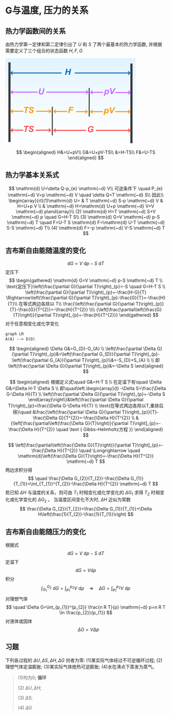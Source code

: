 # G与温度, 压力的关系

## 热力学函数间的关系

由热力学第一定律和第二定律引出了 $U$ 和 $S$ 了两个最基本的热力学函数, 并根据需要定义了三个组合的状态函数 $H,F,G$

![image-20211019100904199](image/image-20211019100904199.png)
$$
\begin{aligned}
H&=U+pV\\
G&=U+pV-TS\\
&=H-TS\\
F&=U-TS
\end{aligned}
$$

## 热力学基本关系式

$$
\mathrm{d} U=\delta Q-p_{e} \mathrm{~d} V\\
可逆条件下 \quad P_{e} \mathrm{~d} V=p \mathrm{~d} V \quad \delta Q=T \mathrm{~d} S\\
因此\\
 \begin{array}{rl}(1)\mathrm{d} U= & T \mathrm{~d} S-p \mathrm{~d} V & H=U+p V \\ & \mathrm{~d} H=\mathrm{d} U+p \mathrm{~d} V+V \mathrm{~d} p\end{array}\\
(2) \mathrm{d} H=T \mathrm{~d} S+V \mathrm{~d} p \quad G=H-T S\\
(3) \mathrm{d} G=V \mathrm{~d} p-S \mathrm{~d} T \quad F=U-T S \mathrm{d} F=\mathrm{d} U-T \mathrm{~d} S-S \mathrm{~d} T\\
(4) \mathrm{d} F=-p \mathrm{~d} V-S \mathrm{~d} T
$$



## 吉布斯自由能随温度的变化

$$
\mathrm{d} G=V \mathrm{~d} p-S \mathrm{~d} T
$$
定压下 
$$
\begin{gathered}
\mathrm{d} G=V \mathrm{~d} p-S \mathrm{~d} T \\
\text{定压下}\left(\frac{\partial G}{\partial T}\right)_{p}=-S \quad G=H-T S \\
\left(\frac{\partial G}{\partial T}\right)_{p}=-\frac{H-G}{T} \Rightarrow\left(\frac{\partial G}{\partial T}\right)_{p}-\frac{G}{T}=-\frac{H}{T}\\
在等式两边各除以 T\\
\frac{\left(\frac{\partial G}{\partial T}\right)_{p}}{T}-\frac{G}{T^{2}}=-\frac{H}{T^{2}} \\\\
{\left[\frac{\partial\left(\frac{G}{T}\right)}{\partial T}\right]_{p}=-\frac{H}{T^{2}}}
\end{gathered}
$$
对于任意相变化或化学变化

```mermaid
graph LR
A(A) --> D(D)
```

$$
\begin{aligned}
\Delta G&=G_{D}-G_{A} \\
\left(\frac{\partial \Delta G}{\partial T}\right)_{p}&=\left(\frac{\partial G_{D}}{\partial T}\right)_{p}-\left(\frac{\partial G_{A}}{\partial T}\right)_{p}\\&=-S_{D}+S_{A} \\
\\
即\left(\frac{\partial \Delta G}{\partial T}\right)_{p}&=-\Delta S
\end{aligned}
$$

$$
\begin{aligned}
根据定义式\quad G&=H-T S \\
在定温下有\quad \Delta G&=\Delta H-T \Delta S \\
即\quad\left.\begin{array}{l}
-\Delta S=\frac{\Delta G-\Delta H}{T} \\
\left(\frac{\partial \Delta G}{\partial T}\right)_{p}=-\Delta S
\end{array}\right\}&\left(\frac{\partial \Delta G}{\partial T}\right)_{p}=\frac{\Delta G-\Delta H}{T} \\
\text{在等式两边各除以T,重排后得}\quad
&\frac{\left(\frac{\partial \Delta G}{\partial T}\right)_{p}}{T}-\frac{\Delta G}{T^{2}}=-\frac{\Delta H}{T^{2}} \\
&{\left[\frac{\partial\left(\frac{\Delta G}{T}\right)}{\partial T}\right]_{p}=-\frac{\Delta H}{T^{2}} \quad \text { Gibbs-Helmholtz方程 }}
\end{aligned}
$$

$$
\left[\frac{\partial\left(\frac{\Delta G}{T}\right)}{\partial T}\right]_{p}=-\frac{\Delta H}{T^{2}} \quad \Longrightarrow \quad \mathrm{d}\left(\frac{\Delta G}{T}\right)=-\frac{\Delta H}{T^{2}} \mathrm{~d} T
$$
两边求积分得
$$
\quad \frac{\Delta G_{2}}{T_{2}}-\frac{\Delta G_{1}}{T_{1}}=\int_{T_{1}}^{T_{2}}-\frac{\Delta H}{T^{2}} \mathrm{~d} T
$$
若已知 $\Delta H$ 与温度的关系，则可由 $T_{1}$ 时相变化或化学变化的 $\Delta G_{1}$ 求得 $T_{2}$ 时相变化或化学变化的 $\Delta G_{2}$ 。
当温度区间变化不大时, $\Delta H$ 近似为常数
$$
\frac{\Delta G_{2}}{T_{2}}=\frac{\Delta G_{1}}{T_{1}}+\Delta H\left(\frac{1}{T_{2}}-\frac{1}{T_{1}}\right)
$$

## 吉布斯自由能随压力的变化

根据式
$$
\mathrm{d} G=V \mathrm{~d} p-S \mathrm{~d} T
$$
定温下 
$$
\mathrm{d} G=V \mathrm{d} p
$$
积分
$$
\int_{G_{1}}^{G_{2}} \mathrm{~d} G=\int_{p_{1}}^{p_{2}} V \mathrm{~d} p \quad\Rightarrow\quad \Delta G=\int_{p_{1}}^{p_{2}} V \mathrm{~d} p
$$
对理想气体 
$$
\quad \Delta G=\int_{p_{1}}^{p_{2}} \frac{n R T}{p} \mathrm{~d} p=n R T \ln \frac{p_{2}}{p_{1}}
$$
对液体或固体 
$$
\quad \Delta G=V \Delta p
$$
## 习题

下列各过程的 $\Delta U, \Delta S, \Delta H, \Delta G$ 何者为零:
(1)某实际气体经过不可逆循环过程;
(2)理想气体定温膨胀;
(3)某实际气体绝热可逆膨胀;
(4)水在沸点下蒸发为蒸气。

>   (1)均为0;
>   **循环**
>
>   (2) $\Delta U, \Delta H ;$
>
>   (3) $\Delta S$;
>
>   (4) $\Delta G$

